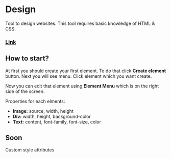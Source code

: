 # Design

Tool to design websites. This tool requires basic knowledge of HTML & CSS.

### **[Link](https://wronadev.github.io/design/)**

## How to start?
At first you should create your first element. To do that click **Create element** button. Next you will see menu. Click element which you want create.

Now you can edit that element using **Element Menu** which is on the right side of the screen.

Properties for each elments:
 * **Image:** source, width, height
 * **Div:** width, height, background-color
 * **Text:** content, font-family, font-size, color

## Soon
Custom style attributes

